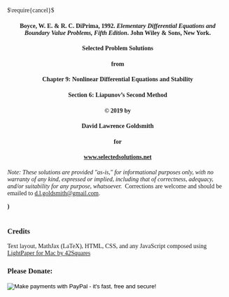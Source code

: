 $\require{cancel}$
<style>
body {font-family: Palatino}
</style>

#### <center>Boyce, W. E. & R. C. DiPrima, 1992. <i>Elementary Differential Equations and</i><br><i>Boundary Value Problems, Fifth Edition</i>. John Wiley & Sons, New York.
#### <center>Selected Problem Solutions
#### <center>from
#### <center>Chapter 9: Nonlinear Differential Equations and Stability
#### <center>Section 6: Liapunov’s Second Method
#### <center>&copy; 2019 by
#### <center>David Lawrence Goldsmith
#### <center>for
#### <center>www.selectedsolutions.net

<i>Note:  These solutions are provided "as-is," for informational purposes only, with no warranty of any kind, expressed or implied, including that of correctness, adequacy, and/or suitability for any purpose, whatsoever.</i>&nbsp; Corrections are welcome and should be emailed to d.l.goldsmith@gmail.com.

<b>)</b> 
<br><br>

### Credits
Text layout, MathJax (LaTeX), HTML, CSS, and any JavaScript composed using <a href="http://lightpaper.42squares.in/">LightPaper for Mac by 42Squares</a>

### Please Donate:
<form action="https://www.paypal.com/cgi-bin/webscr"
          method="post"><input name="cmd"
            value="_xclick" type="hidden"> <input name="business"
            value="dgoldsmith_89@alumni.brown.edu" type="hidden"> <input
            name="item_name" value="SelectedSolutions Donation"
            type="hidden"> <input name="cn" value="Special Instructions
            (optional" type="hidden"> <input
            src="https://www.paypal.com/images/x-click-but04.gif"
            name="submit" alt="Make payments with PayPal - it's fast,
            free and secure!" align="middle" border="0" type="image"></form>

